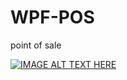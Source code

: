 # WPF-POS
point of sale


[![IMAGE ALT TEXT HERE](https://img.youtube.com/vi/YOUTUBE_VIDEO_ID_HERE/0.jpg)](https://youtu.be/iEwnVaI6xwA)


